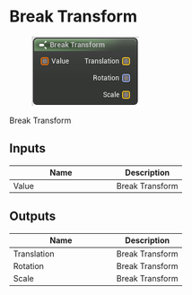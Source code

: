 # Break Transform

<div align="left" data-full-width="false"><figure><img src="../../../../.gitbook/assets/break_transform.png" alt=""><figcaption></figcaption></figure></div>

Break Transform

## Inputs

<table><thead><tr><th width="170">Name</th><th>Description</th></tr></thead><tbody><tr><td>Value</td><td>Break Transform</td></tr></tbody></table>

## Outputs

<table><thead><tr><th width="170">Name</th><th>Description</th></tr></thead><tbody><tr><td>Translation</td><td>Break Transform</td></tr><tr><td>Rotation</td><td>Break Transform</td></tr><tr><td>Scale</td><td>Break Transform</td></tr></tbody></table>
